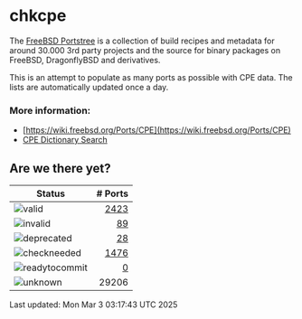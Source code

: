 # chkcpe

The [FreeBSD Portstree](https://cgit.freebsd.org/ports) is a collection of build recipes
and metadata for around 30.000 3rd party projects and the source for binary packages on
FreeBSD, DragonflyBSD and derivatives.

This is an attempt to populate as many ports as possible with CPE data. The lists are
automatically updated once a day.

### More information:
* [https://wiki.freebsd.org/Ports/CPE](https://wiki.freebsd.org/Ports/CPE)
* [CPE Dictionary Search](http://web.nvd.nist.gov/view/cpe/search)


## Are we there yet?

| Status                                                              | # Ports                                                                |
| --------------------------------------------------------------------| ---------------------------------------------------------------------: |
| ![valid](https://img.shields.io/badge/valid-brightgreen)            | [2423](https://github.com/decke/chkcpe/wiki/valid)                 |
| ![invalid](https://img.shields.io/badge/invalid-red)                | [89](https://github.com/decke/chkcpe/wiki/invalid)             |
| ![deprecated](https://img.shields.io/badge/deprecated-red)          | [28](https://github.com/decke/chkcpe/wiki/deprecated)       |
| ![checkneeded](https://img.shields.io/badge/checkneeded-orange)     | [1476](https://github.com/decke/chkcpe/wiki/checkneeded)     |
| ![readytocommit](https://img.shields.io/badge/readytocommit-orange) | [0](https://github.com/decke/chkcpe/wiki/readytocommit) |
| ![unknown](https://img.shields.io/badge/unknown-grey)               | 29206 | |

Last updated: Mon Mar  3 03:17:43 UTC 2025
